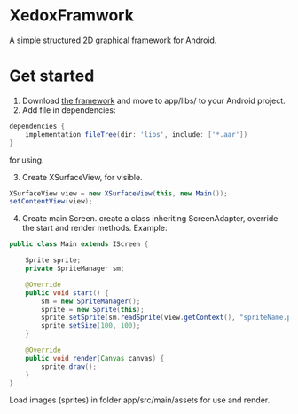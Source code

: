 # XedoxFramwork
A simple structured 2D graphical framework for Android.

# Get started
1. Download [the framework](github.com/XedoxDev/XedoxFramwork/releases/download/v0.0.1) and move to app/libs/ to your Android project.
2. Add file in dependencies:
```gradle
dependencies {
    implementation fileTree(dir: 'libs', include: ['*.aar'])
}
```
for using.

3. Create XSurfaceView, for visible.
```java
XSurfaceView view = new XSurfaceView(this, new Main());
setContentView(view);
```
4. Create main Screen. create a class inheriting ScreenAdapter, override the start and render methods. Example:
```java
public class Main extends IScreen {

    Sprite sprite;
    private SpriteManager sm;

    @Override
    public void start() {
        sm = new SpriteManager();
        sprite = new Sprite(this);
        sprite.setSprite(sm.readSprite(view.getContext(), "spriteName.png");
        sprite.setSize(100, 100);
    }

    @Override
    public void render(Canvas canvas) {
        sprite.draw();
    }
}
```

Load images (sprites) in folder app/src/main/assets for use and render.
